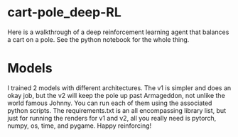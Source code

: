 # cart-pole_deep-RL
Here is a walkthrough of a deep reinforcement learning agent that balances a cart on a pole. See the python notebook for the whole thing. 

# Models
I trained 2 models with different architectures. The v1 is simpler and does an okay job, but the v2 will keep the pole up past Armageddon, not unlike the world famous Johnny. You can run each of them using the associated python scripts. The requirements.txt is an all encompassing library list, but just for running the renders for v1 and v2, all you really need is pytorch, numpy, os, time, and pygame. Happy reinforcing!
